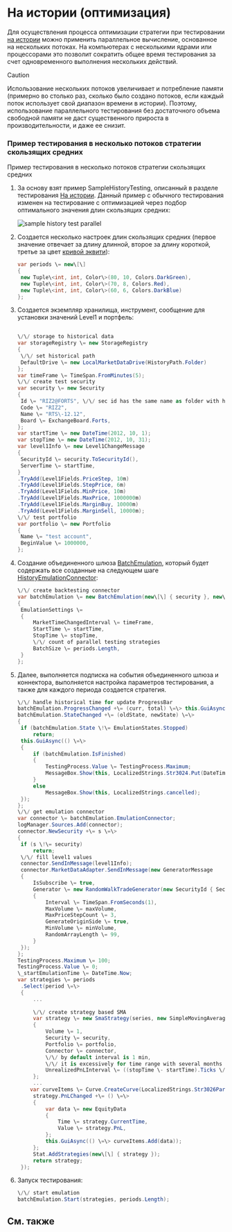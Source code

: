 # На истории (оптимизация)

Для осуществления процесса оптимизации стратегии при тестировании [на истории](StrategyTestingHistory.md) можно применить параллельное вычисление, основанное на нескольких потоках. На компьютерах с несколькими ядрами или процессорами это позволит сократить общее время тестирования за счет одновременного выполнения нескольких действий. 

> [!CAUTION]
> Использование нескольких потоков увеличивает и потребление памяти (примерно во столько раз, сколько было создано потоков, если каждый поток использует свой диапазон времени в истории). Поэтому, использование параллельного тестирования без достаточного объема свободной памяти не даст существенного прироста в производительности, и даже ee снизит. 

### Пример тестирования в несколько потоков стратегии скользящих средних

Пример тестирования в несколько потоков стратегии скользящих средних

1. За основу взят пример SampleHistoryTesting, описанный в разделе тестирования [На истории](StrategyTestingHistory.md). Данный пример с обычного тестирования изменен на тестирование с оптимизацией через подбор оптимального значения длин скользящих средних: 

   ![sample history test parallel](~/images/sample_history_test_parallel.png)
2. Создается несколько настроек длин скользящих средних (первое значение отвечает за длину длинной, второе за длину короткой, третье за цвет [кривой эквити](Equity.md)): 

   ```cs
   var periods \= new\[\]
   {
   	new Tuple\<int, int, Color\>(80, 10, Colors.DarkGreen),
   	new Tuple\<int, int, Color\>(70, 8, Colors.Red),
   	new Tuple\<int, int, Color\>(60, 6, Colors.DarkBlue)
   };
   ```
3. Создается экземпляр хранилища, инструмент, сообщение для установки значений Level1 и портфель: 

   ```cs
   					
   \/\/ storage to historical data
   var storageRegistry \= new StorageRegistry
   {
   	\/\/ set historical path
   	DefaultDrive \= new LocalMarketDataDrive(HistoryPath.Folder)
   };
   var timeFrame \= TimeSpan.FromMinutes(5);
   \/\/ create test security
   var security \= new Security
   {
   	Id \= "RIZ2@FORTS", \/\/ sec id has the same name as folder with historical data
   	Code \= "RIZ2",
   	Name \= "RTS\-12.12",
   	Board \= ExchangeBoard.Forts,
   };
   var startTime \= new DateTime(2012, 10, 1);
   var stopTime \= new DateTime(2012, 10, 31);
   var level1Info \= new Level1ChangeMessage
   {
   	SecurityId \= security.ToSecurityId(),
   	ServerTime \= startTime,
   }
   .TryAdd(Level1Fields.PriceStep, 10m)
   .TryAdd(Level1Fields.StepPrice, 6m)
   .TryAdd(Level1Fields.MinPrice, 10m)
   .TryAdd(Level1Fields.MaxPrice, 1000000m)
   .TryAdd(Level1Fields.MarginBuy, 10000m)
   .TryAdd(Level1Fields.MarginSell, 10000m);
   \/\/ test portfolio
   var portfolio \= new Portfolio
   {
   	Name \= "test account",
   	BeginValue \= 1000000,
   };
   ```
4. Создание объединенного шлюза [BatchEmulation](../api/StockSharp.Algo.Strategies.Testing.BatchEmulation.html), который будет содержать все созданные на следующем шаге [HistoryEmulationConnector](../api/StockSharp.Algo.Testing.HistoryEmulationConnector.html): 

   ```cs
   \/\/ create backtesting connector
   var batchEmulation \= new BatchEmulation(new\[\] { security }, new\[\] { portfolio }, storageRegistry)
   {
   	EmulationSettings \=
   	{
   		MarketTimeChangedInterval \= timeFrame,
   		StartTime \= startTime,
   		StopTime \= stopTime,
   		\/\/ count of parallel testing strategies
   		BatchSize \= periods.Length,
   	}
   };
   ```
5. Далее, выполняется подписка на события объединенного шлюза и коннектора, выполняется настройка параметров тестирования, а также для каждого периода создается стратегия. 

   ```cs
   \/\/ handle historical time for update ProgressBar
   batchEmulation.ProgressChanged +\= (curr, total) \=\> this.GuiAsync(() \=\> TestingProcess.Value \= total);
   batchEmulation.StateChanged +\= (oldState, newState) \=\>
   {
   	if (batchEmulation.State \!\= EmulationStates.Stopped)
   		return;
   	this.GuiAsync(() \=\>
   	{
   		if (batchEmulation.IsFinished)
   		{
   			TestingProcess.Value \= TestingProcess.Maximum;
   			MessageBox.Show(this, LocalizedStrings.Str3024.Put(DateTime.Now \- \_startEmulationTime));
   		}
   		else
   			MessageBox.Show(this, LocalizedStrings.cancelled);
   	});
   };
   \/\/ get emulation connector
   var connector \= batchEmulation.EmulationConnector;
   logManager.Sources.Add(connector);
   connector.NewSecurity +\= s \=\>
   {
   	if (s \!\= security)
   		return;
   	\/\/ fill level1 values
   	connector.SendInMessage(level1Info);
   	connector.MarketDataAdapter.SendInMessage(new GeneratorMessage
   	{
   		IsSubscribe \= true,
   		Generator \= new RandomWalkTradeGenerator(new SecurityId { SecurityCode \= security.Code })
   		{
   			Interval \= TimeSpan.FromSeconds(1),
   			MaxVolume \= maxVolume,
   			MaxPriceStepCount \= 3,	
   			GenerateOriginSide \= true,
   			MinVolume \= minVolume,
   			RandomArrayLength \= 99,
   		}
   	});				
   };
   TestingProcess.Maximum \= 100;
   TestingProcess.Value \= 0;
   \_startEmulationTime \= DateTime.Now;
   var strategies \= periods
   	.Select(period \=\>
   	{
   		...
       
   		\/\/ create strategy based SMA
   		var strategy \= new SmaStrategy(series, new SimpleMovingAverage { Length \= period.Item1 }, new SimpleMovingAverage { Length \= period.Item2 })
   		{
   			Volume \= 1,
   			Security \= security,
   			Portfolio \= portfolio,
   			Connector \= connector,
   			\/\/ by default interval is 1 min,
   			\/\/ it is excessively for time range with several months
   			UnrealizedPnLInterval \= ((stopTime \- startTime).Ticks \/ 1000).To\<TimeSpan\>()
   		};
   		...
       var curveItems \= Curve.CreateCurve(LocalizedStrings.Str3026Params.Put(period.Item1, period.Item2), period.Item3, ChartIndicatorDrawStyles.Line);
   		strategy.PnLChanged +\= () \=\>
   		{
   			var data \= new EquityData
   			{
   				Time \= strategy.CurrentTime,
   				Value \= strategy.PnL,
   			};
   			this.GuiAsync(() \=\> curveItems.Add(data));
   		};
   		Stat.AddStrategies(new\[\] { strategy });
   		return strategy;
   	});
   ```
6. Запуск тестирования: 

   ```cs
   \/\/ start emulation
   batchEmulation.Start(strategies, periods.Length);
   ```

## См. также
